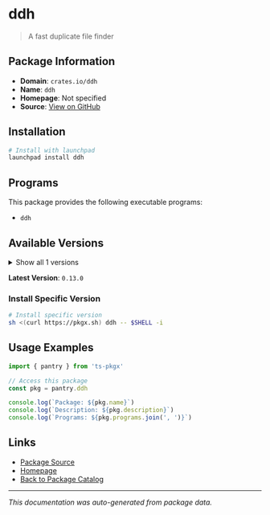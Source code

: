 # ddh

> A fast duplicate file finder

## Package Information

- **Domain**: `crates.io/ddh`
- **Name**: `ddh`
- **Homepage**: Not specified
- **Source**: [View on GitHub](https://github.com/pkgxdev/pantry/tree/main/projects/crates.io/ddh/package.yml)

## Installation

```bash
# Install with launchpad
launchpad install ddh
```

## Programs

This package provides the following executable programs:

- `ddh`

## Available Versions

<details>
<summary>Show all 1 versions</summary>

- `0.13.0`

</details>

**Latest Version**: `0.13.0`

### Install Specific Version

```bash
# Install specific version
sh <(curl https://pkgx.sh) ddh -- $SHELL -i
```

## Usage Examples

```typescript
import { pantry } from 'ts-pkgx'

// Access this package
const pkg = pantry.ddh

console.log(`Package: ${pkg.name}`)
console.log(`Description: ${pkg.description}`)
console.log(`Programs: ${pkg.programs.join(', ')}`)
```

## Links

- [Package Source](https://github.com/pkgxdev/pantry/tree/main/projects/crates.io/ddh/package.yml)
- [Homepage](#)
- [Back to Package Catalog](../../package-catalog.md)

---

*This documentation was auto-generated from package data.*
